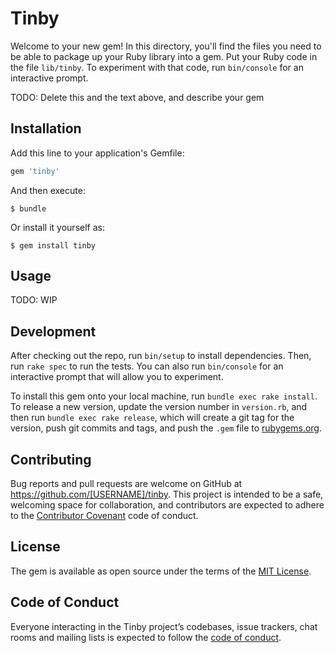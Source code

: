 # Tinby

Welcome to your new gem! In this directory, you'll find the files you need to be able to package up your Ruby library into a gem. Put your Ruby code in the file `lib/tinby`. To experiment with that code, run `bin/console` for an interactive prompt.

TODO: Delete this and the text above, and describe your gem

## Installation

Add this line to your application's Gemfile:

```ruby
gem 'tinby'
```

And then execute:

    $ bundle

Or install it yourself as:

    $ gem install tinby

## Usage

TODO: WIP

## Development

After checking out the repo, run `bin/setup` to install dependencies. Then, run `rake spec` to run the tests. You can also run `bin/console` for an interactive prompt that will allow you to experiment.

To install this gem onto your local machine, run `bundle exec rake install`. To release a new version, update the version number in `version.rb`, and then run `bundle exec rake release`, which will create a git tag for the version, push git commits and tags, and push the `.gem` file to [rubygems.org](https://rubygems.org).

## Contributing

Bug reports and pull requests are welcome on GitHub at https://github.com/[USERNAME]/tinby. This project is intended to be a safe, welcoming space for collaboration, and contributors are expected to adhere to the [Contributor Covenant](http://contributor-covenant.org) code of conduct.

## License

The gem is available as open source under the terms of the [MIT License](https://opensource.org/licenses/MIT).

## Code of Conduct

Everyone interacting in the Tinby project’s codebases, issue trackers, chat rooms and mailing lists is expected to follow the [code of conduct](https://github.com/[USERNAME]/tinby/blob/master/CODE_OF_CONDUCT.md).
